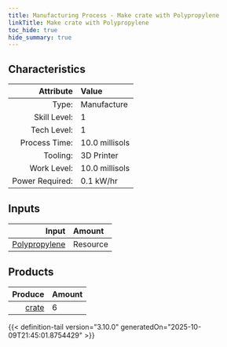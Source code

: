 ```yaml
---
title: Manufacturing Process - Make crate with Polypropylene
linkTitle: Make crate with Polypropylene
toc_hide: true
hide_summary: true
---
```

<!-- This is generated by the MarsSim HelpGenertor, do not edit. -->


## Characteristics

| Attribute      | Value |
|--------:|:------|
|Type:|Manufacture|
|Skill Level:|1|
|Tech Level:|1|
|Process Time:|10.0 millisols|
|Tooling:|3D Printer|
|Work Level:|10.0 millisols|
|Power Required:|0.1 kW/hr|

## Inputs

| Input      | Amount |
|--------:|:------|
|[Polypropylene](/docs/definitions/resource/polypropylene)|Resource|7.8 kg|

## Products


| Produce      | Amount |
|--------:|:------|
|[crate](/docs/definitions/null/crate)|6|



{{< definition-tail version="3.10.0" generatedOn="2025-10-09T21:45:01.8754429" >}}



